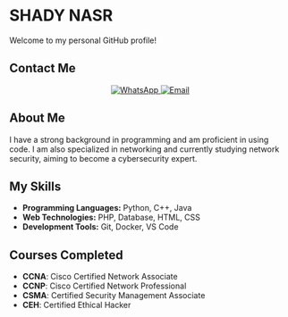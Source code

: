 # SHADY NASR

Welcome to my personal GitHub profile!

## Contact Me

<p align="center">
  <a href="https://wa.me/01033604913">
    <img src="https://img.shields.io/badge/WhatsApp-25D366?style=for-the-badge&logo=whatsapp&logoColor=white" alt="WhatsApp">
  </a>
  <a href="mailto:www.shady222.com@gmail.com">
    <img src="https://img.shields.io/badge/Email-D14836?style=for-the-badge&logo=gmail&logoColor=white" alt="Email">
  </a>
</p>

## About Me

I have a strong background in programming and am proficient in using code. I am also specialized in networking and currently studying network security, aiming to become a cybersecurity expert.

## My Skills

- **Programming Languages:** Python, C++, Java
- **Web Technologies:** PHP, Database, HTML, CSS
- **Development Tools:** Git, Docker, VS Code

## Courses Completed

- **CCNA**: Cisco Certified Network Associate
- **CCNP**: Cisco Certified Network Professional
- **CSMA**: Certified Security Management Associate
- **CEH**: Certified Ethical Hacker
